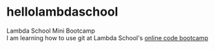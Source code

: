 # hellolambdaschool
Lambda School Mini Bootcamp <br />
I am learning how to use git at Lambda School's [online code bootcamp](https://lambdaschool.com/mini-bootcamp)
